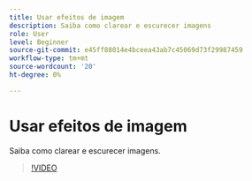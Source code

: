 ```yaml
---
title: Usar efeitos de imagem
description: Saiba como clarear e escurecer imagens
role: User
level: Beginner
source-git-commit: e45ff88014e4bceea43ab7c45069d73f29987459
workflow-type: tm+mt
source-wordcount: '20'
ht-degree: 0%

---
```


# Usar efeitos de imagem

Saiba como clarear e escurecer imagens.

>[!VIDEO](https://video.tv.adobe.com/v/3420223?quality=12&learn=on&hidetitle=true)
